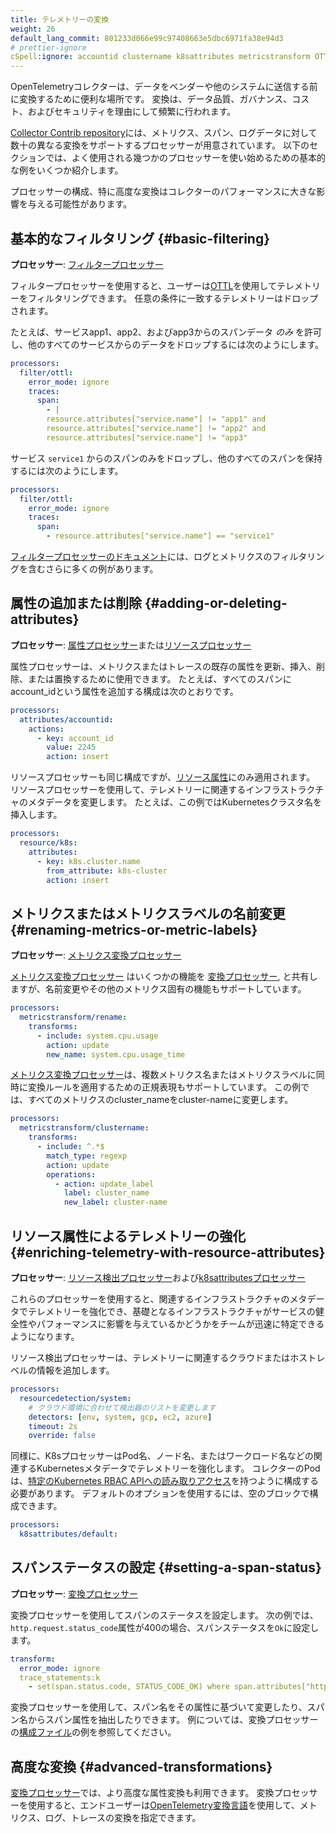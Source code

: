 ```yaml
---
title: テレメトリーの変換
weight: 26
default_lang_commit: 801233d066e99c97408663e5dbc6971fa38e94d3
# prettier-ignore
cSpell:ignore: accountid clustername k8sattributes metricstransform OTTL resourcedetection
---
```


OpenTelemetryコレクターは、データをベンダーや他のシステムに送信する前に変換するために便利な場所です。
変換は、データ品質、ガバナンス、コスト、およびセキュリティを理由にして頻繁に行われます。

[Collector Contrib repository](https://github.com/open-telemetry/opentelemetry-collector-contrib/tree/main/processor)には、メトリクス、スパン、ログデータに対して数十の異なる変換をサポートするプロセッサーが用意されています。
以下のセクションでは、よく使用される幾つかのプロセッサーを使い始めるための基本的な例をいくつか紹介します。

プロセッサーの構成、特に高度な変換はコレクターのパフォーマンスに大きな影響を与える可能性があります。

## 基本的なフィルタリング {#basic-filtering}

**プロセッサー**: [フィルタープロセッサー](https://github.com/open-telemetry/opentelemetry-collector-contrib/tree/main/processor/filterprocessor)

フィルタープロセッサーを使用すると、ユーザーは[OTTL](https://github.com/open-telemetry/opentelemetry-collector-contrib/blob/main/pkg/ottl/README.md)を使用してテレメトリーをフィルタリングできます。
任意の条件に一致するテレメトリーはドロップされます。

たとえば、サービスapp1、app2、およびapp3からのスパンデータ _のみ_ を許可し、他のすべてのサービスからのデータをドロップするには次のようにします。

```yaml
processors:
  filter/ottl:
    error_mode: ignore
    traces:
      span:
        - |
        resource.attributes["service.name"] != "app1" and
        resource.attributes["service.name"] != "app2" and
        resource.attributes["service.name"] != "app3"
```

サービス `service1` からのスパンのみをドロップし、他のすべてのスパンを保持するには次のようにします。

```yaml
processors:
  filter/ottl:
    error_mode: ignore
    traces:
      span:
        - resource.attributes["service.name"] == "service1"
```

[フィルタープロセッサーのドキュメント](https://github.com/open-telemetry/opentelemetry-collector-contrib/tree/main/processor/filterprocessor)には、ログとメトリクスのフィルタリングを含むさらに多くの例があります。

## 属性の追加または削除 {#adding-or-deleting-attributes}

**プロセッサー**: [属性プロセッサー](https://github.com/open-telemetry/opentelemetry-collector-contrib/tree/main/processor/attributesprocessor)または[リソースプロセッサー](https://github.com/open-telemetry/opentelemetry-collector-contrib/tree/main/processor/resourceprocessor)

属性プロセッサーは、メトリクスまたはトレースの既存の属性を更新、挿入、削除、または置換するために使用できます。
たとえば、すべてのスパンにaccount_idという属性を追加する構成は次のとおりです。

```yaml
processors:
  attributes/accountid:
    actions:
      - key: account_id
        value: 2245
        action: insert
```

リソースプロセッサーも同じ構成ですが、[リソース属性](/docs/specs/semconv/resource/)にのみ適用されます。
リソースプロセッサーを使用して、テレメトリーに関連するインフラストラクチャのメタデータを変更します。
たとえば、この例ではKubernetesクラスタ名を挿入します。

```yaml
processors:
  resource/k8s:
    attributes:
      - key: k8s.cluster.name
        from_attribute: k8s-cluster
        action: insert
```

## メトリクスまたはメトリクスラベルの名前変更 {#renaming-metrics-or-metric-labels}

**プロセッサー**: [メトリクス変換プロセッサー](https://github.com/open-telemetry/opentelemetry-collector-contrib/tree/main/processor/metricstransformprocessor)

[メトリクス変換プロセッサー](https://github.com/open-telemetry/opentelemetry-collector-contrib/tree/main/processor/metricstransformprocessor)
はいくつかの機能を
[変換プロセッサー](https://github.com/open-telemetry/opentelemetry-collector-contrib/tree/main/processor/attributesprocessor),
と共有しますが、名前変更やその他のメトリクス固有の機能もサポートしています。

```yaml
processors:
  metricstransform/rename:
    transforms:
      - include: system.cpu.usage
        action: update
        new_name: system.cpu.usage_time
```

[メトリクス変換プロセッサー](https://github.com/open-telemetry/opentelemetry-collector-contrib/tree/main/processor/metricstransformprocessor)は、複数メトリクス名またはメトリクスラベルに同時に変換ルールを適用するための正規表現もサポートしています。
この例では、すべてのメトリクスのcluster_nameをcluster-nameに変更します。

```yaml
processors:
  metricstransform/clustername:
    transforms:
      - include: ^.*$
        match_type: regexp
        action: update
        operations:
          - action: update_label
            label: cluster_name
            new_label: cluster-name
```

## リソース属性によるテレメトリーの強化 {#enriching-telemetry-with-resource-attributes}

**プロセッサー**: [リソース検出プロセッサー](https://github.com/open-telemetry/opentelemetry-collector-contrib/tree/main/processor/resourcedetectionprocessor)および[k8sattributesプロセッサー](https://github.com/open-telemetry/opentelemetry-collector-contrib/tree/main/processor/k8sattributesprocessor)

これらのプロセッサーを使用すると、関連するインフラストラクチャのメタデータでテレメトリーを強化でき、基礎となるインフラストラクチャがサービスの健全性やパフォーマンスに影響を与えているかどうかをチームが迅速に特定できるようになります。

リソース検出プロセッサーは、テレメトリーに関連するクラウドまたはホストレベルの情報を追加します。

```yaml
processors:
  resourcedetection/system:
    # クラウド環境に合わせて検出器のリストを変更します
    detectors: [env, system, gcp, ec2, azure]
    timeout: 2s
    override: false
```

同様に、K8sプロセッサーはPod名、ノード名、またはワークロード名などの関連するKubernetesメタデータでテレメトリーを強化します。
コレクターのPodは、[特定のKubernetes RBAC APIへの読み取りアクセス](https://pkg.go.dev/github.com/open-telemetry/opentelemetry-collector-contrib/processor/k8sattributesprocessor#readme-role-based-access-control)を持つように構成する必要があります。
デフォルトのオプションを使用するには、空のブロックで構成できます。

```yaml
processors:
  k8sattributes/default:
```

## スパンステータスの設定 {#setting-a-span-status}

**プロセッサー**:
[変換プロセッサー](https://github.com/open-telemetry/opentelemetry-collector-contrib/tree/main/processor/transformprocessor)

変換プロセッサーを使用してスパンのステータスを設定します。
次の例では、`http.request.status_code`属性が400の場合、スパンステータスを`Ok`に設定します。

<!-- prettier-ignore-start -->

```yaml
transform:
  error_mode: ignore
  trace_statements:k
    - set(span.status.code, STATUS_CODE_OK) where span.attributes["http.request.status_code"] == 400
```

<!-- prettier-ignore-end -->

変換プロセッサーを使用して、スパン名をその属性に基づいて変更したり、スパン名からスパン属性を抽出したりできます。
例については、変換プロセッサーの[構成ファイル](https://github.com/open-telemetry/opentelemetry-collector-contrib/blob/9b28f76c02c18f7479d10e4b6a95a21467fd85d6/processor/transformprocessor/testdata/config.yaml)の例を参照してください。

## 高度な変換 {#advanced-transformations}

[変換プロセッサー](https://github.com/open-telemetry/opentelemetry-collector-contrib/tree/main/processor/transformprocessor)では、より高度な属性変換も利用できます。
変換プロセッサーを使用すると、エンドユーザーは[OpenTelemetry変換言語](https://github.com/open-telemetry/opentelemetry-collector-contrib/tree/main/pkg/ottl)を使用して、メトリクス、ログ、トレースの変換を指定できます。
